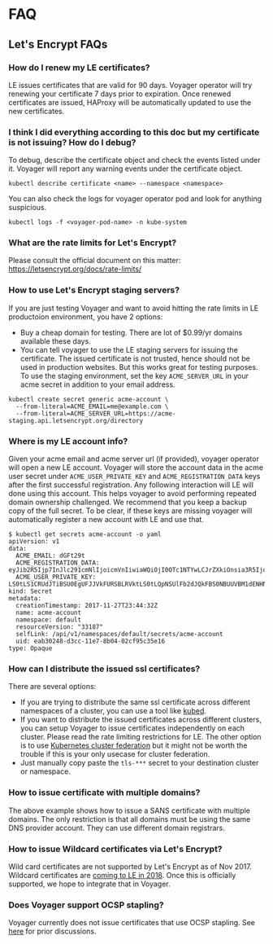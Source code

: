 # FAQ

## Let's Encrypt FAQs

### How do I renew my LE certificates?
LE issues certificates that are valid for 90 days. Voyager operator will try renewing your certificate 7 days prior to expiration. Once renewed certificates are issued, HAProxy will be automatically updated to use the new certificates.

### I think I did everything according to this doc but my certificate is not issuing? How do I debug?
To debug, describe the certificate object and check the events listed under it. Voyager will report any warning events under the certificate object.

```console
kubectl describe certificate <name> --namespace <namespace>
```

You can also check the logs for voyager operator pod and look for anything suspicious.
```console
kubectl logs -f <voyager-pod-name> -n kube-system
```

### What are the rate limits for Let's Encrypt?
Please consult the official document on this matter: https://letsencrypt.org/docs/rate-limits/

### How to use Let's Encrypt staging servers?
If you are just testing Voyager and want to avoid hitting the rate limits in LE productoion environment, you have 2 options:
- Buy a cheap domain for testing. There are lot of $0.99/yr domains available these days.
- You can tell voyager to use the LE staging servers for issuing the certificate. The issued certificate is not trusted, hence should not be used in production websites. But this works great for testing purposes. To use the staging environment, set the key `ACME_SERVER_URL` in your acme secret in addition to your email address.

```console
kubectl create secret generic acme-account \
  --from-literal=ACME_EMAIL=me@example.com \
  --from-literal=ACME_SERVER_URL=https://acme-staging.api.letsencrypt.org/directory
```

### Where is my LE account info?
Given your acme email and acme server url (if provided), voyager operator will open a new LE account. Voyager will store the account data in the acme user secret under `ACME_USER_PRIVATE_KEY` and `ACME_REGISTRATION_DATA` keys after the first successful registration. Any following interaction will LE will done using this account. This helps voyager to avoid performing repeated domain ownership challenged. We recommend that you keep a backup copy of the full secret. To be clear, if these keys are missing voyager will automatically register a new account with LE and use that.

```console
$ kubectl get secrets acme-account -o yaml
apiVersion: v1
data:
  ACME_EMAIL: dGFt29t
  ACME_REGISTRATION_DATA: eyJib2R5Ijp7InJlc291cmNlIjoicmVnIiwiaWQiOjI0OTc1NTYwLCJrZXkiOnsia3R5IjoiUlNBIiwibiI6IjNXRDRzY0hsUUN6N1JmbUZUNmZ3YXpIZ2UyNjhsajk5UGJmMkNwV1lSRzhlTFNHVGVBd0ZXdFVmRTRyMnItQkdjT3AtTnFtYUxBWGxGQmZTWjhtNzRnNEhPbHdPR0tYaTg1cG5hRkYxZS12MDEuYXBpLmxldHNlbmNyeXB0Lm9yZy9hY21lL25ldy1hdXRoeiIsInRlcm1zX29mX3NlcnZpY2UiOiJodHRwczovL2xldHNlbmNyeXB0Lm9yZy9kb2N1bWVudHMvTEUtU0EtdjEuMi1Ob3ZlbWJlci0xNS0yMDE3LnBkZiJ9
  ACME_USER_PRIVATE_KEY: LS0tLS1CRUdJTiBSU0EgUFJJVkFURSBLRVktLS0tLQpNSUlFb2dJQkFBS0NBUUVBM1dENHNjSGxRQ3o3UmZtRlQ2ZndhekhnZTI2OGxqOTlQYmYyQ3BXWVJHOGVMU0dUCmVBd0ZXdFVmRTRyMnIrQkdjT3ArTnFtYUxBWGxGQmZTWjhtNzRnNEhPbHdPR0tYaTg1cG5hRkYxU3hBL3BzNkMKMlZVK0tWQmtEczd6d200VmpZV1pXQUl1cDJPT3QxQjhzSE1zbmpuYm82d1dUeVh0TWZINVBoSUFxYnl0dUVKVgpWSklzUVh3WittaWVzOG9URUdIVjRldUgwVC9aL1NSZXpRNExUVExxN0UxNGZtK3FyOFV4b2FxTVhtSHFhNFA0b2svWWg0RHdieTFpelU1cDg9Ci0tLS0tRU5EIFJTQSBQUklWQVRFIEtFWS0tLS0tCg==
kind: Secret
metadata:
  creationTimestamp: 2017-11-27T23:44:32Z
  name: acme-account
  namespace: default
  resourceVersion: "33187"
  selfLink: /api/v1/namespaces/default/secrets/acme-account
  uid: eab30248-d3cc-11e7-8b04-02cf95c35e16
type: Opaque
```


### How can I distribute the issued ssl certificates?
There are several options:
- If you are trying to distribute the same ssl certificate across different namespaces of a cluster, you can use a tool like [kubed](https://github.com/appscode/kubed/blob/master/docs/tutorials/config-syncer.md).
- If you want to distribute the issued certificates across different clusters, you can setup Voyager to issue certificates independently on each cluster. Please read the rate limiting restrictions for LE. The other option is to use [Kubernetes cluster federation](https://kubernetes.io/docs/tasks/administer-federation/secret/) but it might not be worth the trouble if this is your only usecase for cluster federation.
- Just manually copy paste the `tls-***` secret to your destination cluster or namespace.


### How to issue certificate with multiple domains?
The above example shows how to issue a SANS certificate with multiple domains. The only restriction is that all domains must be using the same DNS provider account. They can use different domain registrars.


### How to issue Wildcard certificates via Let's Encrypt?
Wild card certificates are not supported by Let's Encrypt as of Nov 2017. Wildcard certificates are [coming to LE in 2018](https://letsencrypt.org/2017/07/06/wildcard-certificates-coming-jan-2018.html). Once this is officially supported, we hope to integrate that in Voyager.

### Does Voyager support OCSP stapling?
Voyager currently does not issue certificates that use OCSP stapling. See [here](https://github.com/appscode/voyager/issues/531) for prior discussions.
